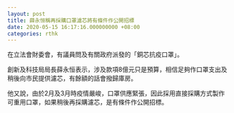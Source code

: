 ```yaml
---
layout: post
title: 薛永恒稱再採購口罩濾芯將有條件作公開招標
date: 2020-05-15 16:17:16.000000000 +08:00
categories: rthk
---
```


在立法會財委會，有議員問及有關政府派發的「銅芯抗疫口罩」。

創新及科技局局長薛永恒表示，涉及款項8億元只是預算，相信足夠作口罩支出及稍後向市民提供濾芯，有餘額的話會撥歸庫房。 

他又說，由於2月及3月時疫情嚴峻，口罩供應緊張，因此採用直接採購方式製作可重用口罩，如果稍後再採購濾芯，是有條件作公開招標。
